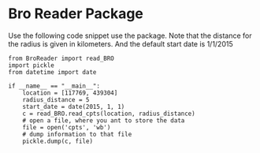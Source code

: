 # Bro Reader Package

Use the following code snippet use the package. Note that the distance for the radius is given in kilometers. And the
default start date is 1/1/2015

    from BroReader import read_BRO
    import pickle
    from datetime import date
    
    if __name__ == "__main__":
        location = [117769, 439304]
        radius_distance = 5 
        start_date = date(2015, 1, 1)
        c = read_BRO.read_cpts(location, radius_distance)
        # open a file, where you ant to store the data
        file = open('cpts', 'wb')
        # dump information to that file
        pickle.dump(c, file)
 
    